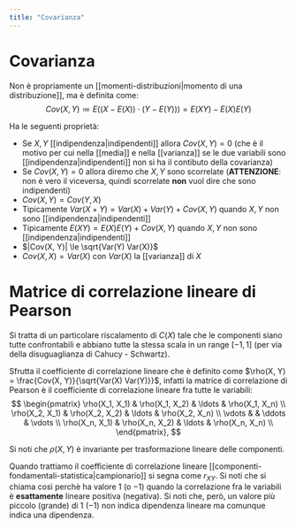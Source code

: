 ```yaml
---
title: "Covarianza"
---
```

# Covarianza
Non è propriamente un [[momenti-distribuzioni|momento di una distribuzione]], ma è  definita come:
$$
    Cov(X, Y) \coloneqq E((X - E(X)) \cdot (Y - E(Y))) = E(XY) - E(X) E(Y)
$$

Ha le seguenti proprietà:
- Se $X, Y$ [[indipendenza|indipendenti]] allora $Cov(X, Y) = 0$ (che è il motivo per cui nella [[media]] e nella [[varianza]] se le due variabili sono [[indipendenza|indipendenti]] non si ha il contibuto della covarianza)
- Se $Cov(X, Y) = 0$ allora diremo che $X, Y$ sono scorrelate (**ATTENZIONE**: non è vero il viceversa, quindi scorrelate **non** vuol dire che sono indipendenti)
- $Cov(X, Y) = Cov(Y, X)$
- Tipicamente $Var(X + Y) = Var(X) + Var(Y) + Cov(X, Y)$ quando $X, Y$ non sono [[indipendenza|indipendenti]]
- Tipicamente $E(X Y) = E(X) E(Y) + Cov(X, Y)$ quando $X, Y$ non sono [[indipendenza|indipendenti]]
- $|Cov(X, Y)| \le \sqrt{Var(Y) Var(X)}$
- $Cov(X, X) = Var(X)$ con $Var(X)$ la [[varianza]] di $X$

# Matrice di correlazione lineare di Pearson
Si tratta di un particolare riscalamento di $C(X)$ tale che le componenti siano tutte confrontabili e abbiano tutte la stessa scala in un range $[-1, 1]$ (per via della disuguaglianza di Cahucy - Schwartz).

Sfrutta il coefficiente di correlazione lineare che è definito come $\rho(X, Y) = \frac{Cov(X, Y)}{\sqrt{Var(X) Var(Y)}}$, infatti la matrice di correlazione di Pearson è il coefficiente di correlazione lineare fra tutte le variabili:
$$
\begin{pmatrix}
\rho(X_1, X_1) & \rho(X_1, X_2) & \ldots & \rho(X_1, X_n) \\
\rho(X_2, X_1) & \rho(X_2, X_2) & \ldots & \rho(X_2, X_n) \\
\vdots      &             & \ddots & \vdots      \\
\rho(X_n, X_1) & \rho(X_n, X_2) & \ldots & \rho(X_n, X_n) \\
\end{pmatrix},
$$

Si noti che $\rho(X, Y)$ è invariante per trasformazione lineare delle componenti.

Quando trattiamo il coefficiente di correlazione lineare [[componenti-fondamentali-statistica|campionario]] si segna come $r_{XY}$. Si noti che si chiama così perchè ha valore $1$ (o $-1$) quando la correlazione fra le variabili è **esattamente** lineare positiva (negativa). Si noti che, però, un valore più piccolo (grande) di $1$ ($-1$) non indica dipendenza lineare ma comunque indica una dipendenza.

